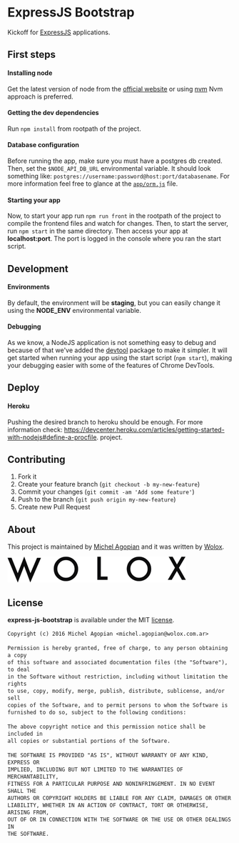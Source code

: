 ExpressJS Bootstrap
===============

Kickoff for [ExpressJS](expressjs.com) applications.

## First steps

#### Installing node
Get the latest version of node from the [official website](https://nodejs.org/) or using [nvm](https://github.com/creationix/nvm)
Nvm approach is preferred.

#### Getting the dev dependencies
Run ```npm install``` from rootpath of the project.

#### Database configuration
Before running the app, make sure you must have a postgres db created. Then, set the `$NODE_API_DB_URL` environmental variable. It should look something like: `postgres://username:password@host:port/databasename`.
For more information feel free to glance at the [`app/orm.js`](https://github.com/Wolox/express-js-bootstrap/blob/master/app/orm.js#L6) file.

#### Starting your app
Now, to start your app run ```npm run front``` in the rootpath of the project to compile the frontend files and watch for changes. Then, to start the server, run ```npm start``` in the same directory. Then access your app at **localhost:port**. The port is logged in the console where you ran the start script.

## Development

#### Environments
By default, the environment will be **staging**, but you can easily change it using the **NODE_ENV** environmental variable.

#### Debugging
As we know, a NodeJS application is not something easy to debug and because of that we've added the [devtool](https://github.com/Jam3/devtool) package to make it simpler. It will get started when running your app using the start script (`npm start`), making your debugging easier with some of the features of Chrome DevTools.

## Deploy

#### Heroku
Pushing the desired branch to heroku should be enough.
For more information check: https://devcenter.heroku.com/articles/getting-started-with-nodejs#define-a-procfile.
 project.

## Contributing

1. Fork it
2. Create your feature branch (`git checkout -b my-new-feature`)
3. Commit your changes (`git commit -am 'Add some feature'`)
4. Push to the branch (`git push origin my-new-feature`)
5. Create new Pull Request

## About

This project is maintained by [Michel Agopian](https://github.com/mishuagopian) and it was written by [Wolox](http://www.wolox.com.ar).

![Wolox](https://raw.githubusercontent.com/Wolox/press-kit/master/logos/logo_banner.png)

## License

**express-js-bootstrap** is available under the MIT [license](LICENSE).

    Copyright (c) 2016 Michel Agopian <michel.agopian@wolox.com.ar>

    Permission is hereby granted, free of charge, to any person obtaining a copy
    of this software and associated documentation files (the "Software"), to deal
    in the Software without restriction, including without limitation the rights
    to use, copy, modify, merge, publish, distribute, sublicense, and/or sell
    copies of the Software, and to permit persons to whom the Software is
    furnished to do so, subject to the following conditions:

    The above copyright notice and this permission notice shall be included in
    all copies or substantial portions of the Software.

    THE SOFTWARE IS PROVIDED "AS IS", WITHOUT WARRANTY OF ANY KIND, EXPRESS OR
    IMPLIED, INCLUDING BUT NOT LIMITED TO THE WARRANTIES OF MERCHANTABILITY,
    FITNESS FOR A PARTICULAR PURPOSE AND NONINFRINGEMENT. IN NO EVENT SHALL THE
    AUTHORS OR COPYRIGHT HOLDERS BE LIABLE FOR ANY CLAIM, DAMAGES OR OTHER
    LIABILITY, WHETHER IN AN ACTION OF CONTRACT, TORT OR OTHERWISE, ARISING FROM,
    OUT OF OR IN CONNECTION WITH THE SOFTWARE OR THE USE OR OTHER DEALINGS IN
    THE SOFTWARE.
